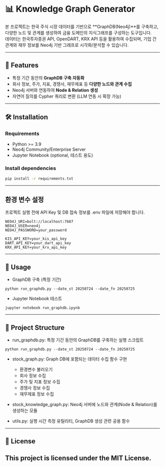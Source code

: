 # 📊 Knowledge Graph Generator

본 프로젝트는 한국 주식 시장 데이터를 기반으로 **GraphDB(Neo4j)**를 구축하고, 다양한 노드 및 관계를 생성하여 금융 도메인의 지식그래프를 구성하는 도구입니다.  
데이터는 한국투자증권 API, OpenDART, KRX API 등을 활용하여 수집되며, 기업 간 관계와 재무 정보를 Neo4j 기반 그래프로 시각화/분석할 수 있습니다.  

---

## 🚀 Features
- 특정 기간 동안의 **GraphDB 구축 자동화**
- 회사 정보, 주가, 지표, 경쟁사, 재무제표 등 **다양한 노드와 관계 수집**
- Neo4j 서버와 연동하여 **Node & Relation 생성**
- 자연어 질의를 Cypher 쿼리로 변환 (LLM 연동 시 확장 가능)

---

## 🛠️ Installation

### Requirements
- Python >= 3.9
- Neo4j Community/Enterprise Server
- Jupyter Notebook (optional, 테스트 용도)

### Install dependencies
```bash
pip install -r requirements.txt
```
---
## 환경 변수 설정
프로젝트 실행 전에 API Key 및 DB 접속 정보를 .env 파일에 저장해야 합니다.

```
NEO4J_URI=bolt://localhost:7687
NEO4J_USER=neo4j
NEO4J_PASSWORD=your_password

KIS_API_KEY=your_kis_api_key
DART_API_KEY=your_dart_api_key
KRX_API_KEY=your_krx_api_key
```
---
## 📌 Usage
- GraphDB 구축 (특정 기간)
```
python run_graphdb.py --date_st 20250724 --date_fn 20250725
```
- Jupyter Notebook 테스트
```
jupyter notebook run_graphdb.ipynb
```
---
## 📂 Project Structure

- run_graphdb.py: 특정 기간 동안의 GraphDB를 구축하는 실행 스크립트
```
python run_graphdb.py --date_st 20250724 --date_fn 20250725
```

- stock_graph.py: Graph DB에 포함되는 데이터 수집 함수 구현
  - 환경변수 불러오기
  - 회사 정보 수집
  - 주가 및 지표 정보 수집
  - 경쟁사 정보 수집
  - 재무제표 정보 수집

- stock_knowledge_graph.py: Neo4j 서버에 노드와 관계(Node & Relation)를 생성하는 모듈
- utils.py: 실행 시간 측정 유틸리티, GraphDB 생성 관련 공용 함수
---
## 📜 License
This project is licensed under the MIT License.
---
## 
